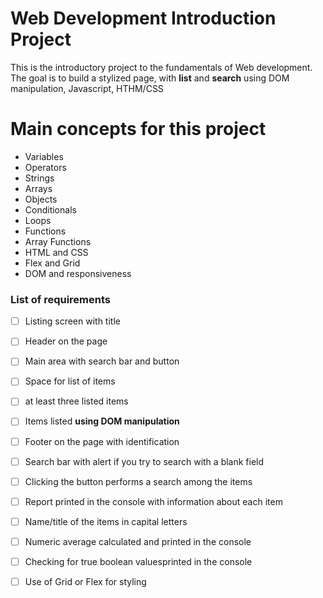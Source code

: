 # Web Development Introduction Project

This is the introductory project to the fundamentals of Web development. The goal is to build a stylized page, with **list** and **search** using DOM manipulation, Javascript, HTHM/CSS

# Main concepts for this project

- Variables
- Operators
- Strings
- Arrays
- Objects
- Conditionals
- Loops
- Functions
- Array Functions
- HTML and CSS
- Flex and Grid
- DOM and responsiveness


### List of requirements

- [ ] Listing screen with title
- [ ] Header on the page
- [ ] Main area with search bar and button
- [ ] Space for list of items
- [ ] at least three listed items
- [ ] Items listed **using DOM manipulation**
- [ ] Footer on the page with identification
- [ ] Search bar with alert if you try to search with a blank field
- [ ] Clicking the button performs a search among the items
- [ ] Report printed in the console with information about each item
- [ ] Name/title of the items in capital letters
- [ ] Numeric average calculated and printed in the console
- [ ] Checking for true boolean values ​​printed in the console
- [ ] Use of Grid or Flex for styling



